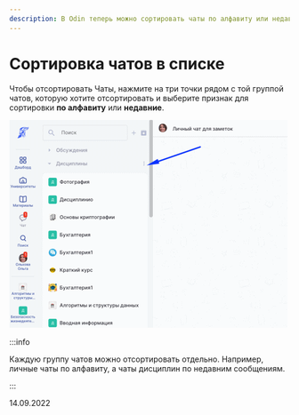 ```yaml
---
description: В Odin теперь можно сортировать чаты по алфавиту или недавним сообщениям
---
```


# Cортировка чатов в списке

Чтобы отсортировать Чаты, нажмите на три точки рядом с той группой чатов, которую хотите отсортировать и выберите признак для сортировки **по алфавиту** или **недавние**. 

![](<../../.gitbook/assets/чат_готово.gif>)

:::info

Каждую группу чатов можно отсортировать отдельно. Например, личные чаты по алфавиту,  а чаты дисциплин по недавним сообщениям.

:::

14.09.2022
